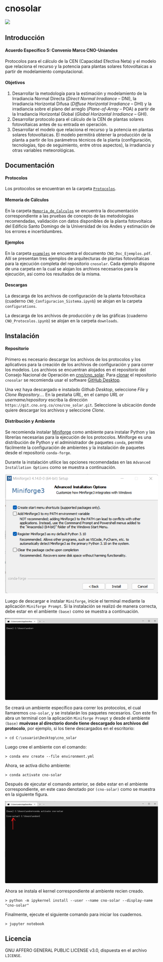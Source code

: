 # cnosolar

<img src='./Protocolos/Uniandes-CNO2.png' width='500' />
 
## Introducción

#### Acuerdo Específico 5: Convenio Marco CNO-Uniandes

Protocolos para el cálculo de la CEN (Capacidad Efectiva Neta) y el modelo que relaciona el recurso y la potencia para plantas solares fotovoltaicas a partir de modelamiento computacional.

#### Objetivos

1. Desarrollar la metodología para la estimación y modelamiento de la Irradiancia Normal Directa (*Direct Normal Irradiance* – DNI), la Irradiancia Horizontal Difusa (*Diffuse Horizontal Irradiance* – DHI) y la irradiancia sobre el plano del arreglo (*Plane-of-Array* – POA) a partir de la Irradiancia Horizontal Global (*Global Horizontal Irradiance* – GHI).
2. Desarrollar protocolo para el cálculo de la CEN de plantas solares fotovoltaicas antes de su entrada en operación.
3. Desarrollar el modelo que relaciona el recurso y la potencia en plantas solares fotovoltaicas. El modelo permitirá obtener la producción de la planta a partir de los parámetros técnicos de la planta (configuración, tecnologías, tipo de seguimiento, entre otros aspectos), la irradiancia y otras variables meteorológicas.

## Documentación

#### Protocolos
Los protocolos se encuentran en la carpeta [`Protocolos`](https://git.cno.org.co/cno/cno_solar/-/tree/main/Protocolos). 

#### Memoria de Cálculos
En la carpeta [`Memoria_de_Calculos`](https://git.cno.org.co/cno/cno_solar/-/tree/main/Memoria_de_Calculos) se encuentra la documentación correspondiente a las pruebas de concepto de las metodologías recomendadas, validación con datos disponibles de la planta fotovoltaica del Edificio Santo Domingo de la Universidad de los Andes y estimación de los errores e incertidumbres.

#### Ejemplos
En la carpeta [`examples`](https://git.cno.org.co/cno/cno_solar/-/tree/main/examples) se encuentra el documento `CNO_Doc_Ejemplos.pdf`. Allí se presentan tres ejemplos de arquitecturas de plantas fotovoltaicas para la ejecución completa del repositorio `cnosolar`. Cada ejemplo dispone de una carpeta en la cual se alojan los archivos necesarios para la ejecución, así como los resultados de la misma.

#### Descargas
La descarga de los archivos de configuración de la planta fotovoltaica (cuaderno `CNO_Configuracion_Sistema.ipynb`) se alojan en la carpeta `configurations`. 

La descarga de los archivos de producción y de las gráficas (cuaderno `CNO_Protocolos.ipynb`) se alojan en la carpeta `downloads`.

## Instalación

#### Repositorio

Primero es necesario descargar los archivos de los protocolos y los aplicativos para la creación de los archivos de configuración y para correr los modelos. Los archivos se encuentran alojados en el repositorio del Consejo Nacional de Operación en [cno/cno_solar](https://git.cno.org.co/cno/cno_solar). Para [clonar](https://docs.github.com/es/repositories/creating-and-managing-repositories/cloning-a-repository) el repositorio `cnosolar` se recomienda usar el software [GitHub Desktop](https://desktop.github.com/). 

Una vez haya descargado e instalado *Github Desktop*, seleccione *File* y *Clone Repository...*. En la pestaña *URL*, en el campo *URL or username/repository* escriba la dirección `https://git.cno.org.co/cno/cno_solar.git`. Seleccione la ubicación donde quiere descargar los archivos y seleccione *Clone*. 

#### Distribución y Ambiente

Se recomienda instalar [Miniforge](https://github.com/conda-forge/miniforge) como ambiente para instalar Python y las librerías necesarias para la ejecución de los protocolos. Miniforge es una distribución de Python y el administrador de paquetes `conda`, permite fácilmente la configuración de ambientes y la instalación de paquetes desde el repositorio `conda-forge`.

Durante la instalación utilice las opciones recomendadas en las `Advanced Installation Options` como se muestra a continuación.

![conda-forge/miniforge](images/conda-forge.png)

Luego de descargar e instalar `Miniforge`, inicie el terminal mediante la aplicación `Miniforge Prompt`. Si la instalación se realizó de manera correcta, debe estar en el ambiente `(base)` como se muestra a continuación. 

![base-env](images/base-env.png)

Se creará un ambiente específico para correr los protocolos, el cual llamaremos `cno-solar`, y se instalarán los paquetes necesarios. Con este fin abra un terminal con la aplicación `Miniforge Prompt` y desde el ambiente `(base)` **muévase al directorio donde tiene descargado los archivos del protocolo**, por ejemplo, si los tiene descargados en el escritorio:

```terminal
> cd C:\usuario\Desktop\cno_solar
```

Luego cree el ambiente con el comando:

```terminal
> conda env create --file environment.yml
```
Ahora, se activa dicho ambiente:

```terminal
> conda activate cno-solar
```

Después de ejecutar el comando anterior, se debe estar en el ambiente correspondiente, en este caso denotado por `(cno-solar)` como se muestra en la siguiente figura.

![cno-solar-env](images/cno-solar-env.png)

Ahora se instala el kernel correspondiente al ambiente recien creado.

```terminal
> python -m ipykernel install --user --name cno-solar --display-name "cno-solar"
```

Finalmente, ejecute el siguiente comando para iniciar los cuadernos. 

```terminal
> jupyter notebook
```

## Licencia

GNU AFFERO GENERAL PUBLIC LICENSE v3.0, dispuesta en el archivo `LICENSE`.

